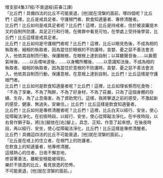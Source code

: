 增支部4集37經/不衰退經(莊春江譯)  
「比丘們！具備四法的比丘不可能衰退，[他]就在涅槃的面前，哪四個呢？比丘們！這裡，比丘是戒具足者、守護根門者、飲食知適量者、專修清醒者。  
比丘們！比丘如何是戒具足者呢？比丘們！這裡，比丘是持戒者，住於被波羅提木叉的自制所防護，具足正行和行境，在微罪中看見可怕，在學處上受持後學習，比丘們！比丘這樣是戒具足者。  
比丘們！比丘如何是守護根門者呢？比丘們！這裡，比丘以眼見色後，不成為相的執取者、細相的執取者，因為當住於眼根的不防護時，貪婪、憂之惡不善法會流入，他依其自制而行動，保護眼根，在眼根上達到自制；以耳聽聲音後……以鼻聞氣味後，……以舌嚐味道後，……以身觸所觸後，……以意識知法後，不成為相的執取者、細相的執取者，因為當住於意根的不防護時，貪婪、憂之惡不善法會流入，他依其自制而行動，保護意根，在意根上達到自制，比丘們！比丘這樣是守護根門者。  
比丘們！比丘如何是飲食知適量者呢？比丘們！這裡，比丘如理省察而吃食物：『不為了享樂，不為了陶醉，不為了好身材，不為了莊嚴，只為了這個身體的存續、生存，為了止息傷害，為了資助梵行。這樣，我將擊退之前的感受，不激起新的感受，健康、無過失，安樂住。』比丘們！比丘這樣是飲食知適量者。  
比丘們！比丘如何是專修清醒者呢？比丘們！這裡，比丘白天以經行、安坐，使心從障礙法淨化。在初夜時段，以經行、安坐，使心從障礙法淨化。在中夜時段，以右脅作獅子臥，將[左]腳放在[右]腳上，具念、正知，作意了起來想。在後夜時段，再以經行、安坐，使心從障礙法淨化，比丘們！比丘這樣是專修清醒者。  
比丘們！具備這四法的比丘不可能衰退，[他]就在涅槃的面前。」  
「比丘是在戒上的住立者，在根門上的防護者，  
在飲食上的知適量者，他專修清醒。  
這樣熱心的住者，日夜不懈怠地，  
修習著善法，離軛安穩能被得到。  
樂於不放逸的比丘，看見放逸的恐怖，  
不可能衰退，[他]就在涅槃的面前。」  
  
  

